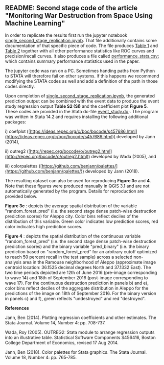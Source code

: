 ## README: Second stage code of the article &quot;Monitoring War Destruction from Space Using Machine Learning&quot;

In order to replicate the results first run the jupyter notebook [single_second_stage_replication.ipynb](single_second_stage_replication.ipynb). That file additionally contains some documentation of that specific piece of code. The file produces [Table 1](table1.xls) and [Table 2](table2.xls) together with all other performance statistics like ROC curves and precision/recall curves. It also produces a file called [performance_stats.csv](performance_stats.csv); which contains summary performance statistics used in the paper.

The jupyter code was run on a PC. Sometimes handing paths from Python to STATA will therefore fail on other systems. If this happens we recommend modifying the STATA codes as well and add a definition of the path in those codes directly.

Upon completion of [single_second_stage_replication.ipynb](single_second_stage_replication.ipynb), the generated prediction output can be combined with the event data to produce the event study regression output **Table S2 (SI)** and the coefficient plot **Figure 5**. These codes are provided in the Stata do-file [event_study.do](event_study.do);. The program was written in Stata 14.2 and requires installing the following additional packages:

i) coefplot ([https://ideas.repec.org/c/boc/bocode/s457686.html](https://ideas.repec.org/c/boc/bocode/s457686.html)) developed by Jann (2014),

ii) outreg2 ([http://repec.org/bocode/o/outreg2.html](http://repec.org/bocode/o/outreg2.html)) developed by Wada (2005), and

iii) colorpalettes ([https://github.com/benjann/palettes/](https://github.com/benjann/palettes/)) developed by Jann (2018).

The resulting dataset can also be used for reproducing **Figure 3c** and **4**. Note that these figures were produced manually in QGIS 3.1 and are not automatically generated by the program. Details for reproduction are provided below.

**Figure 3c** : depicts the average spatial distribution of the variable &quot;random\_forest\_pred&quot; (i.e. the second stage dense patch-wise destruction prediction scores) for Aleppo city. Color bins reflect deciles of the distribution of this variable. Green color indicates low prediction scores, red color indicates high prediction scores.

**Figure 4** : depicts the spatial distribution of the continuous variable &quot;random\_forest\_pred&quot; (i.e. the second stage dense patch-wise destruction prediction scores) and the binary variable &quot;pred\_binary&quot; (i.e. the binary prediction based on &quot;random\_forest\_pred&quot; for an arbitrary cutoff optimized to reach 50 percent recall in the test sample) across a selected non-analysis area in the Ramouse neighborhood of Aleppo (approximate image centroid location: 36.1525 decimal degrees North and 37.1332 East). The two time periods depicted are 12th of June 2016 (pre-image corresponding to wave 14) and 18th of September 2016 (post-image corresponding to wave 17). For the continuous destruction prediction in panels b) and e), color bins reflect deciles of the aggregate distribution in Aleppo for the predictions of the image on 18th of September 2016. For the binary version in panels c) and f), green reflects &quot;undestroyed&quot; and red &quot;destroyed&quot;.

**References**

Jann, Ben (2014). Plotting regression coefficients and other estimates. The Stata Journal. Volume 14, Number 4: pp. 708-737.

Wada, Roy (2005). OUTREG2: Stata module to arrange regression outputs into an illustrative table. Statistical Software Components S456416, Boston College Department of Economics, revised 17 Aug 2014.

Jann, Ben (2018). Color palettes for Stata graphics. The Stata Journal. Volume 18, Number 4: pp. 765-785.
